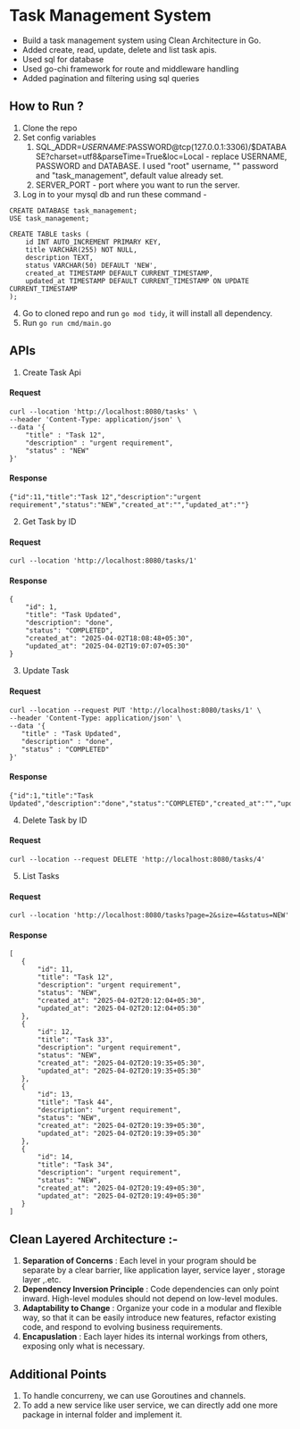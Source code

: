 # Task Management System

- Build a task management system using Clean Architecture in Go.
- Added create, read, update, delete and list task apis.
- Used sql for database
- Used go-chi framework for route and middleware handling
- Added pagination and filtering using sql queries

## How to Run ?

1. Clone the repo
2. Set config variables
   1. SQL_ADDR=$USERNAME:$PASSWORD@tcp(127.0.0.1:3306)/$DATABASE?charset=utf8&parseTime=True&loc=Local - replace USERNAME, PASSWORD and DATABASE. I used "root" username, "" password and "task_management", default value already set.
   2. SERVER_PORT - port where you want to run the server.
3. Log in to your mysql db and run these command -

```
CREATE DATABASE task_management;
USE task_management;

CREATE TABLE tasks (
    id INT AUTO_INCREMENT PRIMARY KEY,
    title VARCHAR(255) NOT NULL,
    description TEXT,
    status VARCHAR(50) DEFAULT 'NEW',
    created_at TIMESTAMP DEFAULT CURRENT_TIMESTAMP,
    updated_at TIMESTAMP DEFAULT CURRENT_TIMESTAMP ON UPDATE CURRENT_TIMESTAMP
);
```

4. Go to cloned repo and run `go mod tidy`, it will install all dependency.
5. Run `go run cmd/main.go`

## APIs

1. Create Task Api

#### Request

```
curl --location 'http://localhost:8080/tasks' \
--header 'Content-Type: application/json' \
--data '{
    "title" : "Task 12",
    "description" : "urgent requirement",
    "status" : "NEW"
}'
```

#### Response

```
{"id":11,"title":"Task 12","description":"urgent requirement","status":"NEW","created_at":"","updated_at":""}
```

2.  Get Task by ID

#### Request

```
curl --location 'http://localhost:8080/tasks/1'
```

#### Response

```
{
    "id": 1,
    "title": "Task Updated",
    "description": "done",
    "status": "COMPLETED",
    "created_at": "2025-04-02T18:08:48+05:30",
    "updated_at": "2025-04-02T19:07:07+05:30"
}
```

3.  Update Task

#### Request

```
curl --location --request PUT 'http://localhost:8080/tasks/1' \
--header 'Content-Type: application/json' \
--data '{
   "title" : "Task Updated",
   "description" : "done",
   "status" : "COMPLETED"
}'
```

#### Response

```
{"id":1,"title":"Task Updated","description":"done","status":"COMPLETED","created_at":"","updated_at":""}

```

4.  Delete Task by ID

#### Request

```
curl --location --request DELETE 'http://localhost:8080/tasks/4'
```

5.  List Tasks

#### Request

```
curl --location 'http://localhost:8080/tasks?page=2&size=4&status=NEW'
```

#### Response

```
[
   {
       "id": 11,
       "title": "Task 12",
       "description": "urgent requirement",
       "status": "NEW",
       "created_at": "2025-04-02T20:12:04+05:30",
       "updated_at": "2025-04-02T20:12:04+05:30"
   },
   {
       "id": 12,
       "title": "Task 33",
       "description": "urgent requirement",
       "status": "NEW",
       "created_at": "2025-04-02T20:19:35+05:30",
       "updated_at": "2025-04-02T20:19:35+05:30"
   },
   {
       "id": 13,
       "title": "Task 44",
       "description": "urgent requirement",
       "status": "NEW",
       "created_at": "2025-04-02T20:19:39+05:30",
       "updated_at": "2025-04-02T20:19:39+05:30"
   },
   {
       "id": 14,
       "title": "Task 34",
       "description": "urgent requirement",
       "status": "NEW",
       "created_at": "2025-04-02T20:19:49+05:30",
       "updated_at": "2025-04-02T20:19:49+05:30"
   }
]
```

## Clean Layered Architecture :-

1. **Separation of Concerns** : Each level in your program should be separate by a clear barrier, like application layer, service layer , storage layer ,.etc.
2. **Dependency Inversion Principle** : Code dependencies can only point inward. High-level modules should not depend on low-level modules.
3. **Adaptability to Change** : Organize your code in a modular and flexible way, so that it can be easily introduce new features, refactor existing code, and respond to evolving business requirements.
4. **Encapuslation** : Each layer hides its internal workings from others, exposing only what is necessary.

## Additional Points

1. To handle concurreny, we can use Goroutines and channels.
2. To add a new service like user service, we can directly add one more package in internal folder and implement it.
